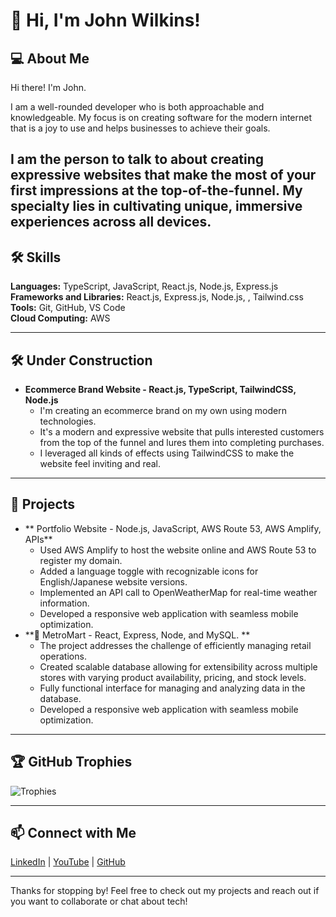 # 👋 Hi, I'm John Wilkins!

## 💻 About Me
Hi there! I'm John.

I am a well-rounded developer who is both approachable and knowledgeable.
My focus is on creating software for the modern internet that is a joy to use and helps businesses to achieve their goals. 

I am the person to talk to about creating expressive websites that make the most of your first impressions at the top-of-the-funnel. 
My specialty lies in cultivating unique, immersive experiences across all devices.
---

## 🛠️ Skills
**Languages:** TypeScript, JavaScript, React.js, Node.js, Express.js
**Frameworks and Libraries:** React.js, Express.js, Node.js, , Tailwind.css
**Tools:** Git, GitHub, VS Code  
**Cloud Computing:** AWS

---

## 🛠️ Under Construction

- **Ecommerce Brand Website - React.js, TypeScript, TailwindCSS, Node.js**     
  - I'm creating an ecommerce brand on my own using modern technologies.
  - It's a modern and expressive website that pulls interested customers from the top of the funnel and lures them into completing purchases.
  - I leveraged all kinds of effects using TailwindCSS to make the website feel inviting and real. 

---
## 🚀 Projects


- ** Portfolio Website - Node.js, JavaScript, AWS Route 53, AWS Amplify, APIs**  
  - Used AWS Amplify to host the website online and AWS Route 53 to register my domain.  
  - Added a language toggle with recognizable icons for English/Japanese website versions.  
  - Implemented an API call to OpenWeatherMap for real-time weather information.  
  - Developed a responsive web application with seamless mobile optimization.
- **🏪 MetroMart - React, Express, Node, and MySQL. **
  - The project addresses the challenge of efficiently managing retail operations.
  - Created scalable database allowing for extensibility across multiple stores with varying product availability, pricing, and stock levels.
  - Fully functional interface for managing and analyzing data in the database. 
  - Developed a responsive web application with seamless mobile optimization.

---

## 🏆 GitHub Trophies
![Trophies](https://github-profile-trophy.vercel.app/?username=wilkinsjohnstanley&theme=radical)

---

## 📫 Connect with Me
[LinkedIn](https://www.linkedin.com/in/wilkinsjohnstanley) | [YouTube](https://youtube.com/@John-Wilkins) | [GitHub](https://github.com/wilkinsjohnstanley)

---

Thanks for stopping by! Feel free to check out my projects and reach out if you want to collaborate or chat about tech!

